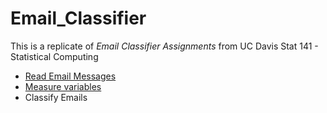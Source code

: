 # Email_Classifier

This is a replicate of *Email Classifier Assignments* from UC Davis Stat 141 - Statistical Computing

- [Read Email Messages](http://linzifan.github.io/Email_Classifier/task1)
- [Measure variables](http://linzifan.github.io/Email_Classifier/task2)
- Classify Emails


